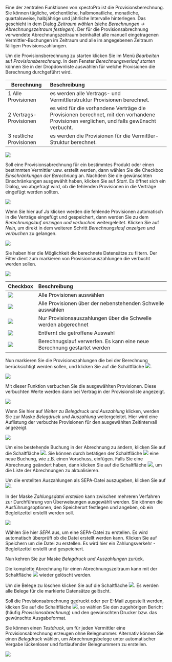 Eine der zentralen Funktionen von xpectoPro ist die Provisionsberechnung. 
Sie können tägliche, wöchentliche, halbmonatliche, monatliche, quartalsweise, halbjährige und jährliche Intervalle hinterlegen. Das geschieht in dem Dialog *Zeitraum wählen* (siehe *Berechnungen → Abrechnungszeitraum festlegen*).
Der für die Provisionsabrechnung verwendete Abrechnungszeitraum beinhaltet alle manuell eingetragenen Vermittler-Buchungen im Zeitraum und alle im angegebenen Zeitraum fälligen Provisionszahlungen. 

Um die Provisionsberechnung zu starten klicken Sie im Menü *Bearbeiten* auf *Provisionsberechnung*. 
In dem Fenster *Berechnungsverlauf starten* können Sie in der Dropdownliste auswählen für welche Provisionen die Berechnung durchgeführt wird.

|  Berechnung           |    Beschreibung     |  
| ------------- |:-------------| 
| 1 Alle Provisionen      | es werden alle Vertrags- und Vermittlerstruktur Provisionen berechnet.| 
| 2 Vertrags-Provisionen    | es wird für die vorhandene Verträge die Provisionen berechnet, mit den vorhandene Provisionen verglichen, und falls gewünscht verbucht.| 
| 3 restliche Provisionen    | es werden die Provisionen für die Vermittler-Struktur berechnet. | 

![](http://xpecto.github.io/docs/img/img_1440767716626.png)

Soll eine Provisionsabrechnung für ein bestimmtes Produkt oder einen bestimmten Vermittler usw. erstellt werden, dann wählen Sie die Checkbox *Einschränkungen der Berechnung* an. 
Nachdem Sie die gewünschten Einschränkungen ausgewählt haben, klicken Sie auf *Start*.
Es öffnet sich ein Dialog, wo abgefragt wird, ob die fehlenden Provisionen in die Verträge eingefügt werden sollten. 

![](http://xpecto.github.io/docs/img/img_1432632082918.png) 

Wenn Sie hier auf *Ja* klicken werden die fehlende Provisionen automatisch in die Verträge eingefügt und gespeichert, dann werden Sie zu dem *Berechnungslauf anzeigen und verbuchen* weitergeleitet.  Klicken Sie auf  *Nein*, um direkt in dem weiteren Schritt *Berechnungslauf anzeigen und verbuchen* zu gelangen.  

![](http://xpecto.github.io/docs/img/img_1440748523514.png)

Sie haben hier die Möglichkeit die berechnete Datensätze zu filtern. Der Filter dient zum markieren von Provisionsauszahlungen die verbucht werden sollen. 

![](http://xpecto.github.io/docs/img/img_1440747927011.png)

|  Checkbox           |    Beschreibung     |  
| ------------- |:-------------| 
|   ![](http://xpecto.github.io/docs/img/img_1440753874370.png)  | Alle Provisionen auswählen| 
| ![](http://xpecto.github.io/docs/img/img_1440753891145.png)    | Alle Provisionen über der nebenstehenden Schwelle auswählen| 
|![](http://xpecto.github.io/docs/img/img_1440753923716.png)|Nur Provisionsauszahlungen über die Schwelle werden abgerechnet|
|![](http://xpecto.github.io/docs/img/img_1440753950213.png)|Entfernt die getroffene Auswahl|
|![](http://xpecto.github.io/docs/img/img_1440753976766.png)|Berechnugslauf verwerfen. Es kann eine neue Berechnung gestartet werden|

Nun markieren Sie die Provisionszahlungen die bei der Berechnung berücksichtigt werden sollen, und klicken Sie auf die Schaltfläche ![](http://xpecto.github.io/docs/img/img_1432632280997.png). 

![](http://xpecto.github.io/docs/img/img_1440748563962.png)

Mit dieser Funktion verbuchen Sie die ausgewählten Provisionen. Diese verbuchten Werte werden dann bei Vertrag in der Provisionsliste angezeigt. 

![](http://xpecto.github.io/docs/img/img_1432632479268.png)

Wenn Sie hier auf *Weiter zu Belegdruck und Auszahlung* klicken, werden Sie zur Maske *Belegdruck und Auszahlung* weitergeleitet. Hier wird eine Auflistung der verbuchte Provisionen für den ausgewählten Zeitintervall angezeigt.

![](http://xpecto.github.io/docs/img/img_1440748640999.png)

Um eine bestehende Buchung in der Abrechnung zu ändern, klicken Sie auf die Schaltfläche ![](http://xpecto.github.io/docs/img/img_1441095989354.png).  Sie können durch betätigen der Schaltfläche ![](http://xpecto.github.io/docs/img/img_1441100101421.png) eine neue Buchung, wie z.B. einen Vorschuss, einfügen.
Falls Sie eine Abrechnung geändert haben, dann klicken Sie auf die Schaltfläche ![](http://xpecto.github.io/docs/img/img_1441108231660.png), um die Liste der Abrechnungen zu aktualisieren.

Um die erstellten Auszahlungen als SEPA-Datei auszugeben, klicken Sie auf ![](http://xpecto.github.io/docs/img/img_1440751324468.png). 

In der Maske *Zahlungsdatei erstellen* kann zwischen mehreren Verfahren zur Durchführung von Überweisungen ausgewählt werden. Sie können die Ausführungsoptionen, den Speicherort festlegen und angeben, ob ein Begleitzettel erstellt werden soll.

![](http://xpecto.github.io/docs/img/img_1440748885165.png)

Wählen Sie hier *SEPA* aus, um eine SEPA-Datei zu erstellen. Es wird automatisch überprüft ob die Datei erstellt werden kann. Klicken Sie auf Speichern um die Datei zu erstellen. Es wird hier ein Zahlungsverkehr - Begleitzettel erstellt und gespeichert. 

Nun kehren Sie zur Maske *Belegdruck und Auszahlungen* zurück.

Die komplette Abrechnung für einen Abrechnungszeitraum kann mit der Schaltfläche ![](http://xpecto.github.io/docs/img/img_1440751219341.png) wieder gelöscht werden.

Um die Belege zu löschen klicken Sie auf die Schaltfläche ![](http://xpecto.github.io/docs/img/img_1441103301118.png). Es werden alle Belege für die markierte Datensätze gelöscht.

Soll die Provisionsabrechnung gedruckt oder per E-Mail zugestellt werden, klicken Sie auf die Schaltfläche ![](http://xpecto.github.io/docs/img/img_1440751272141.png), so wählen Sie den zugehörigen Bericht (häufig *Provisionsabrechnung*) und den gewünschten Drucker bzw. das gewünschte Ausgabeformat. 

Sie können einen *Testdruck*, um für jeden  Vermittler  eine Provisionsabrechnung erzeugen ohne Belegnummer. Alternativ können Sie einen *Belegdruck* wählen, um Abrechnungsbelege unter automatischer Vergabe lückenloser und fortlaufender Belegnummern zu erstellen. 

 ![](http://xpecto.github.io/docs/img/img_1440748756680.png)